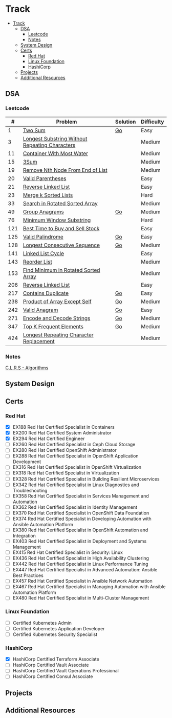 # Track

<!--toc:start-->
- [Track](#track)
  - [DSA](#dsa)
    - [Leetcode](#leetcode)
    - [Notes](#notes)
  - [System Design](#system-design)
  - [Certs](#certs)
    - [Red Hat](#red-hat)
    - [Linux Foundation](#linux-foundation)
    - [HashiCorp](#hashicorp)
  - [Projects](#projects)
  - [Additional Resources](#additional-resources)
<!--toc:end-->

## DSA

### Leetcode
| # | Problem | Solution | Difficulty |
|---|---------|----------|------------|
|1|[Two Sum](./dsa/lc/0001/)|[Go](./dsa/lc/0001/go/twoSum.go)|Easy|
|3|[Longest Substring Without Repeating Characters](./dsa/lc/0003/)||Medium|
|11|[Container With Most Water](./dsa/lc/0011/)||Medium|
|15|[3Sum](./dsa/lc/0015/)||Medium|
|19|[Remove Nth Node From End of List](./dsa/lc/0019/)||Medium|
|20|[Valid Parentheses](./dsa/lc/0020/)||Easy|
|21|[Reverse Linked List](./dsa/lc/0021/)||Easy|
|23|[Merge k Sorted Lists](./dsa/lc/0023/)||Hard|
|33|[Search in Rotated Sorted Array](./dsa/lc/0033/)||Medium|
|49|[Group Anagrams](./dsa/lc/0049/)|[Go](./dsa/lc/0049/go/groupAnagrams.go)|Medium|
|76|[Minimum Window Substring](./dsa/lc/0076/)||Hard|
|121|[Best Time to Buy and Sell Stock](./dsa/lc/0121/)||Easy|
|125|[Valid Palindrome](./dsa/lc/0125/)|[Go](./dsa/lc/0125/go/validPalindrome.go)|Easy|
|128|[Longest Consecutive Sequence](./dsa/lc/0128/)|[Go](./dsa/lc/0128/go/longestConsecutiveSeq.go)|Medium|
|141|[Linked List Cycle](./dsa/lc/0141/)||Easy|
|143|[Reorder List](./dsa/lc/0143/)||Medium|
|153|[Find Minimum in Rotated Sorted Array](./dsa/lc/0153/README.md)||Medium|
|206|[Reverse Linked List](./dsa/lc/0206/)||Easy|
|217|[Contains Duplicate](./dsa/lc/0217/)|[Go](./dsa/lc/0217/go/containsDuplicate.go)|Easy|
|238|[Product of Array Except Self](./dsa/lc/0238/)|[Go](./dsa/lc/0238/go/productExceptSelf.go)|Medium|
|242|[Valid Anagram](./dsa/lc/0242/)|[Go](./dsa/lc/0242/go/validAnagram.go)|Easy|
|271|[Encode and Decode Strings](./dsa/lc/0271/)|[Go](./dsa/lc/0271/go/encodeDecodeString.go)|Medium|
|347|[Top K Frequent Elements](./dsa/lc/0347/)|[Go](./dsa/lc/0347/go/topKFrequentElements.go)|Medium|
|424|[Longest Repeating Character Replacement](./dsa/lc/0424/)||Medium|

### Notes
[C.L.R.S - Algorithms](./dsa/notes/clrs/README.md)

## System Design

## Certs

### Red Hat
- [x] EX188 Red Hat Certified Specialist in Containers
- [x] EX200 Red Hat Certified System Administrator
- [x] EX294 Red Hat Certified Engineer
- [ ] EX260 Red Hat Certified Specialist in Ceph Cloud Storage
- [ ] EX280 Red Hat Certified OpenShift Administrator
- [ ] EX288 Red Hat Certified Specialist in OpenShift Application Development
- [ ] EX316 Red Hat Certified Specialist in OpenShift Virtualization
- [ ] EX318 Red Hat Certified Specialist in Virtualization
- [ ] EX328 Red Hat Certified Specialist in Building Resilient Microservices
- [ ] EX342 Red Hat Certified Specialist in Linux Diagnostics and Troubleshooting
- [ ] EX358 Red Hat Certified Specialist in Services Management and Automation
- [ ] EX362 Red Hat Certified Specialist in Identity Management
- [ ] EX370 Red Hat Certified Specialist in OpenShift Data Foundation
- [ ] EX374 Red Hat Certified Specialist in Developing Automation with Ansible Automation Platform
- [ ] EX380 Red Hat Certified Specialist in OpenShift Automation and Integration
- [ ] EX403 Red Hat Certified Specialist in Deployment and Systems Management
- [ ] EX415 Red Hat Certified Specialist in Security: Linux
- [ ] EX436 Red Hat Certified Specialist in High Availability Clustering
- [ ] EX442 Red Hat Certified Specialist in Linux Performance Tuning
- [ ] EX447 Red Hat Certified Specialist in Advanced Automation: Ansible Best Practices
- [ ] EX457 Red Hat Certified Specialist in Ansible Network Automation
- [ ] EX467 Red Hat Certified Specialist in Managing Automation with Ansible Automation Platform 
- [ ] EX480 Red Hat Certified Specialist in Multi-Cluster Management

### Linux Foundation
- [ ] Certified Kubernetes Admin
- [ ] Certified Kubernetes Application Developer
- [ ] Certified Kubernetes Security Specialist

### HashiCorp
- [x] HashiCorp Certified Terraform Associate
- [ ] HashiCorp Certified Vault Associate
- [ ] HashiCorp Certified Vault Operations Professional
- [ ] HashiCorp Certified Consul Associate

## Projects

## Additional Resources

